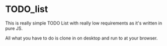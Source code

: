 # TODO_list

This is really simple TODO List with really low requirements as it's written in pure JS.

All what you have to do is clone in on desktop and run to at your browser.
